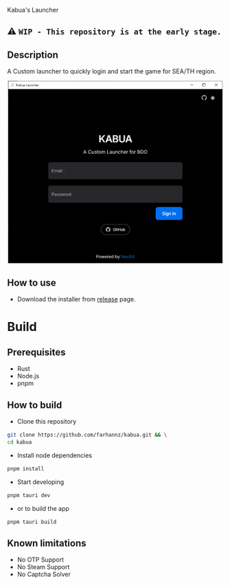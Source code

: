 Kabua's Launcher

## :warning: **`WIP - This repository is at the early stage.`**    
## Description
A Custom launcher to quickly login and start the game for SEA/TH region.   
<div align='center'>
    <img src="docs/imgs/image.png" alt="drawing" width="500"/>
</div>   

## How to use
- Download the installer from [release](https://github.com/farhannz/kabua/releases) page. 

# Build

## Prerequisites
- Rust
- Node.js
- pnpm

## How to build
* Clone this repository
```sh
git clone https://github.com/farhannz/kabua.git && \
cd kabua
```
* Install node dependencies
```sh
pnpm install
```
* Start developing
```sh
pnpm tauri dev
```
* or to build the app
```sh
pnpm tauri build
```

## Known limitations
- No OTP Support
- No Steam Support
- No Captcha Solver